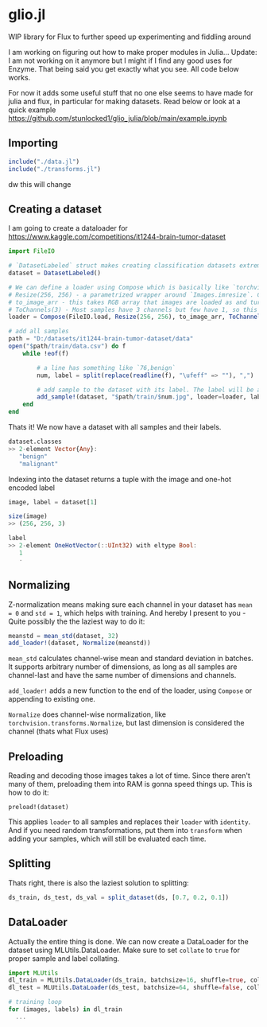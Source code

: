 # glio.jl
WIP library for Flux to further speed up experimenting and fiddling around

I am working on figuring out how to make proper modules in Julia... 
Update: I am not working on it anymore but I might if I find any good uses for Enzyme. That being said you get exactly what you see. All code below works.

For now it adds some useful stuff that no one else seems to have made for julia and flux, in particular for making datasets. Read below or look at a quick example https://github.com/stunlocked1/glio_julia/blob/main/example.ipynb

## Importing
```julia
include("./data.jl")
include("./transforms.jl")
```
dw this will change

## Creating a dataset
I am going to create a dataloader for  https://www.kaggle.com/competitions/it1244-brain-tumor-dataset


```julia
import FileIO

# `DatasetLabeled` struct makes creating classification datasets extremely simple.
dataset = DatasetLabeled()

# We can define a loader using Compose which is basically like `torchvision.transforms.Compose`. And we can use those transforms:
# Resize(256, 256) - a parametrized wrapper around `Images.imresize`. Crop would be better but whatever...
# to_image_arr - this takes RGB array that images are loaded as and turns into a channel-last float32 array, ready to use with Flux.
# ToChannels(3) - Most samples have 3 channels but few have 1, so this will duplicate those to make sure it is always 3.
loader = Compose(FileIO.load, Resize(256, 256), to_image_arr, ToChannels(3))

# add all samples
path = "D:/datasets/it1244-brain-tumor-dataset/data"
open("$path/train/data.csv") do f
    while !eof(f)

        # a line has something like `76,benign`
        num, label = split(replace(readline(f), "\ufeff" => ""), ",")

        # add sample to the dataset with its label. The label will be automatically one-hot encoded when indexing into the dataset, so you can just pass a string.
        add_sample!(dataset, "$path/train/$num.jpg", loader=loader, label=label)
    end
end
```

Thats it! We now have a dataset with all samples and their labels.
```julia
dataset.classes
>> 2-element Vector{Any}:
   "benign"
   "malignant"
```

Indexing into the dataset returns a tuple with the image and one-hot encoded label
```julia
image, label = dataset[1]

size(image)
>> (256, 256, 3)

label
>> 2-element OneHotVector(::UInt32) with eltype Bool:
   1
   ⋅
```

## Normalizing
Z-normalization means making sure each channel in your dataset has `mean = 0` and `std = 1`, which helps with training. And hereby I present to you - Quite possibly the the laziest way to do it:
```julia
meanstd = mean_std(dataset, 32)
add_loader!(dataset, Normalize(meanstd))
```
`mean_std` calculates channel-wise mean and standard deviation in batches. It supports arbitrary number of dimensions, as long as all samples are channel-last and have the same number of dimensions and channels. 

`add_loader!` adds a new function to the end of the loader, using `Compose` or appending to existing one. 

`Normalize` does channel-wise normalization, like `torchvision.transforms.Normalize`, but last dimension is considered the channel (thats what Flux uses)

## Preloading
Reading and decoding those images takes a lot of time. Since there aren't many of them, preloading them into RAM is gonna speed things up. This is how to do it:
```
preload!(dataset)
```
This applies `loader` to all samples and replaces their `loader` with `identity`. And if you need random transformations, put them into `transform` when adding your samples, which will still be evaluated each time.

## Splitting
Thats right, there is also the laziest solution to splitting:
```julia
ds_train, ds_test, ds_val = split_dataset(ds, [0.7, 0.2, 0.1])
```

## DataLoader
Actually the entire thing is done. We can now create a DataLoader for the dataset using MLUtils.DataLoader. Make sure to set `collate` to `true` for proper sample and label collating.
```julia
import MLUtils
dl_train = MLUtils.DataLoader(ds_train, batchsize=16, shuffle=true, collate=true)
dl_test = MLUtils.DataLoader(ds_test, batchsize=64, shuffle=false, collate=true)

# training loop
for (images, labels) in dl_train
  ...
```


